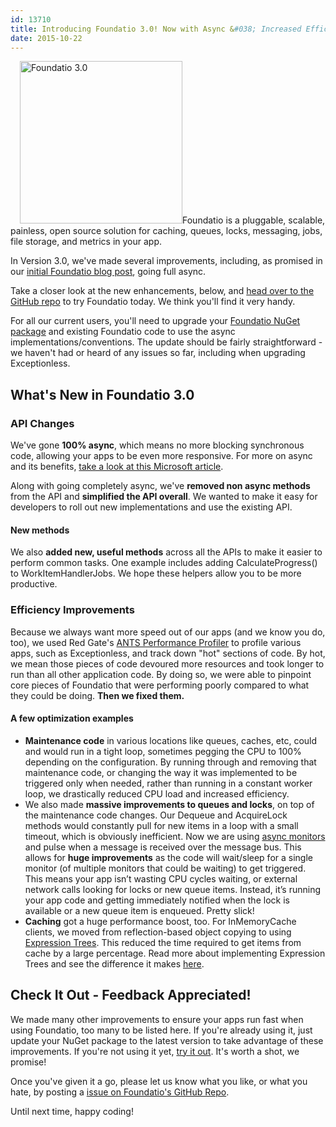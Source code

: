 ```yaml
---
id: 13710
title: Introducing Foundatio 3.0! Now with Async &#038; Increased Efficiency
date: 2015-10-22
---
```

<img loading="lazy" class="alignright size-full wp-image-13931" style="margin-left: 15px;" src="/assets/foundatio-blog-header-image-small.png" alt="Foundatio 3.0" width="260" height="260" data-id="13931" />Foundatio is a pluggable, scalable, painless, open source solution for caching, queues, locks, messaging, jobs, file storage, and metrics in your app.

In Version 3.0, we've made several improvements, including, as promised in our <a href="/foundatio-pluggable-blocks-building-distributed-apps/" target="_blank">initial Foundatio blog post</a>, going full async.

Take a closer look at the new enhancements, below, and <a href="https://github.com/exceptionless/Foundatio" target="_blank">head over to the GitHub repo</a> to try Foundatio today. We think you'll find it very handy.

For all our current users, you'll need to upgrade your <a href="https://www.nuget.org/packages?q=Foundatio" target="_blank">Foundatio NuGet package</a> and existing Foundatio code to use the async implementations/conventions. The update should be fairly straightforward - we haven't had or heard of any issues so far, including when upgrading Exceptionless.<!--more-->

## What's New in Foundatio 3.0

### API Changes

We've gone **100% async**, which means no more blocking synchronous code, allowing your apps to be even more responsive. For more on async and its benefits, <a href="https://msdn.microsoft.com/en-us/library/vstudio/hh191443(v=vs.140).aspx" target="_blank">take a look at this Microsoft article</a>.

Along with going completely async, we've **removed non async methods** from the API and **simplified the API overall**. We wanted to make it easy for developers to roll out new implementations and use the existing API.

#### New methods

We also **added new, useful methods** across all the APIs to make it easier to perform common tasks. One example includes adding CalculateProgress() to WorkItemHandlerJobs. We hope these helpers allow you to be more productive.

### Efficiency Improvements

Because we always want more speed out of our apps (and we know you do, too), we used Red Gate's <a href="http://www.red-gate.com/products/dotnet-development/ants-performance-profiler/" target="_blank">ANTS Performance Profiler</a> to profile various apps, such as Exceptionless, and track down "hot" sections of code. By hot, we mean those pieces of code devoured more resources and took longer to run than all other application code. By doing so, we were able to pinpoint core pieces of Foundatio that were performing poorly compared to what they could be doing. **Then we fixed them.**

#### A few optimization examples

* **Maintenance code** in various locations like queues, caches, etc, could and would run in a tight loop, sometimes pegging the CPU to 100% depending on the configuration. By running through and removing that maintenance code, or changing the way it was implemented to be triggered only when needed, rather than running in a constant worker loop, we drastically reduced CPU load and increased efficiency.
* We also made **massive improvements to queues and locks**, on top of the maintenance code changes. Our Dequeue and AcquireLock methods would constantly pull for new items in a loop with a small timeout, which is obviously inefficient. Now we are using <a href="https://github.com/StephenCleary/AsyncEx/wiki/AsyncMonitor" target="_blank">async monitors</a> and pulse when a message is received over the message bus. This allows for **huge improvements** as the code will wait/sleep for a single monitor (of multiple monitors that could be waiting) to get triggered. This means your app isn’t wasting CPU cycles waiting, or external network calls looking for locks or new queue items. Instead, it’s running your app code and getting immediately notified when the lock is available or a new queue item is enqueued. Pretty slick!
* **Caching** got a huge performance boost, too. For InMemoryCache clients, we moved from reflection-based object copying to using <a href="https://msdn.microsoft.com/en-us/library/bb397951.aspx" target="_blank">Expression Trees</a>. This reduced the time required to get items from cache by a large percentage. Read more about implementing Expression Trees and see the difference it makes <a href="http://blog.nuclex-games.com/mono-dotnet/fast-deep-cloning/" target="_blank">here</a>.

## Check It Out - Feedback Appreciated!

We made many other improvements to ensure your apps run fast when using Foundatio, too many to be listed here. If you're already using it, just update your NuGet package to the latest version to take advantage of these improvements. If you're not using it yet, <a href="https://github.com/exceptionless/Foundatio" target="_blank">try it out</a>. It's worth a shot, we promise!

Once you've given it a go, please let us know what you like, or what you hate, by posting a <a href="https://github.com/exceptionless/Foundatio/issues" target="_blank">issue on Foundatio's GitHub Repo</a>.

Until next time, happy coding!
